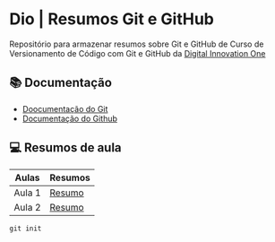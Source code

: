 # Dio | Resumos Git e GitHub

Repositório para armazenar resumos sobre Git e GitHub de Curso de Versionamento de Código com Git e GitHub da [Digital Innovation One](https://www.dio.me/)

## 📚 Documentação 
- [Doocumentação do Git](https://git-scm.com/docs/git/pt_BR)
- [Documentação do Github](https://github.com/)

## 💻 Resumos de aula 

| Aulas  | Resumos|
|--------|--------|
|Aula 1|[Resumo](https://web.dio.me/course/versionamento-de-codigo-com-git-e-github/learning/599dd3dd-d189-474f-a55c-22f37b4472da?back=/track/potencia-tech-ifood-desenvolvimento-de-jogos&tab=undefined&moduleId=undefined)
|Aula 2|[Resumo](https://web.dio.me/course/versionamento-de-codigo-com-git-e-github/learning/599dd3dd-d189-474f-a55c-22f37b4472da?back=/track/potencia-tech-ifood-desenvolvimento-de-jogos&tab=undefined&moduleId=undefined)

```
git init
```
